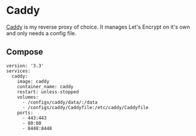 # Caddy
[Caddy](https://caddyserver.com/) is my reverse proxy of choice. It manages Let's Encrypt on it's own and only needs a config file.

## Compose 
```
version: '3.3'
services:
  caddy:
    image: caddy
    container_name: caddy
    restart: unless-stopped
    volumes:
      - /configs/caddy/data/:/data
      - /configs/caddy/Caddyfile:/etc/caddy/Caddyfile
    ports:
      - 443:443
      - 80:80
      - 8448:8448
```
